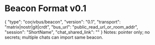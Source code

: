 <!-- status: stub; target: 150+ words -->
<!-- status: stub; target: 150+ words -->
<!-- status: stub; target: 150+ words -->
<!-- status: stub; target: 150+ words -->
<!-- status: stub; target: 150+ words -->
<!-- status: stub; target: 150+ words -->
# Beacon Format v0.1
{
  "type": "cocivbus/beacon",
  "version": "0.1",
  "transport": "matrix|nostr|git|crdt",
  "bus_url": "public_read_url_or_room_addr",
  "session": "ShortName",
  "chat_shared_link": ""
}
Notes: pointer only; no secrets; multiple chats can import same beacon.







